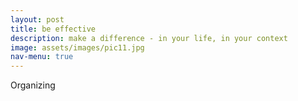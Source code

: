 ```yaml
---
layout: post
title: be effective
description: make a difference - in your life, in your context
image: assets/images/pic11.jpg
nav-menu: true
---
```


Organizing
